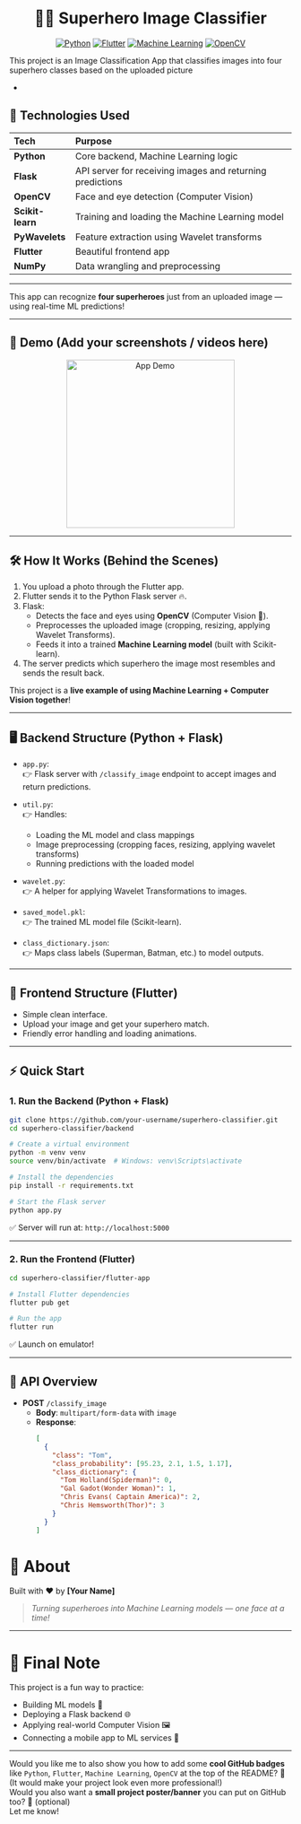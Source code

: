 <p align="center"> <h1 align="center">🦸‍♂️ Superhero Image Classifier</h1> </p> <p align="center"> <a href="#"><img src="https://img.shields.io/badge/Python-3.11-blue?logo=python" alt="Python"></a> <a href="#"><img src="https://img.shields.io/badge/Flutter-3.19-blue?logo=flutter" alt="Flutter"></a> <a href="#"><img src="https://img.shields.io/badge/Machine%20Learning-Enabled-green?logo=scikit-learn" alt="Machine Learning"></a> <a href="#"><img src="https://img.shields.io/badge/OpenCV-Computer%20Vision-red?logo=opencv" alt="OpenCV"></a> </p>


This project is an Image Classification App that classifies images into four superhero classes based on the uploaded picture

- 
## 🧠 Technologies Used

| Tech | Purpose |
| :--- | :------ |
| **Python** | Core backend, Machine Learning logic |
| **Flask** | API server for receiving images and returning predictions |
| **OpenCV** | Face and eye detection (Computer Vision) |
| **Scikit-learn** | Training and loading the Machine Learning model |
| **PyWavelets** | Feature extraction using Wavelet transforms |
| **Flutter** | Beautiful frontend app |
| **NumPy** | Data wrangling and preprocessing |

---

This app can recognize **four superheroes** just from an uploaded image — using real-time ML predictions!

---

## 🎥 Demo (Add your screenshots / videos here)

<!-- Insert Demo GIF or Screenshots -->
<p align="center">
  <img src="assets/demo_screenshot.png" width="300" alt="App Demo">
</p>

---

## 🛠️ How It Works (Behind the Scenes)

1. You upload a photo through the Flutter app.
2. Flutter sends it to the Python Flask server 🔥.
3. Flask:
   - Detects the face and eyes using **OpenCV** (Computer Vision 🤖).
   - Preprocesses the uploaded image (cropping, resizing, applying Wavelet Transforms).
   - Feeds it into a trained **Machine Learning model** (built with Scikit-learn).
4. The server predicts which superhero the image most resembles and sends the result back.


This project is a **live example of using Machine Learning + Computer Vision together**!

---


## 🖥️ Backend Structure (Python + Flask)

- `app.py`:  
  👉 Flask server with `/classify_image` endpoint to accept images and return predictions.

- `util.py`:  
  👉 Handles:
    - Loading the ML model and class mappings
    - Image preprocessing (cropping faces, resizing, applying wavelet transforms)
    - Running predictions with the loaded model

- `wavelet.py`:  
  👉 A helper for applying Wavelet Transformations to images.

- `saved_model.pkl`:  
  👉 The trained ML model file (Scikit-learn).

- `class_dictionary.json`:  
  👉 Maps class labels (Superman, Batman, etc.) to model outputs.

---

## 📲 Frontend Structure (Flutter)

- Simple clean interface.
- Upload your image and get your superhero match.
- Friendly error handling and loading animations.

---

## ⚡ Quick Start

### 1. Run the Backend (Python + Flask)

```bash
git clone https://github.com/your-username/superhero-classifier.git
cd superhero-classifier/backend

# Create a virtual environment
python -m venv venv
source venv/bin/activate  # Windows: venv\Scripts\activate

# Install the dependencies
pip install -r requirements.txt

# Start the Flask server
python app.py
```
✅ Server will run at: `http://localhost:5000`

---

### 2. Run the Frontend (Flutter)

```bash
cd superhero-classifier/flutter-app

# Install Flutter dependencies
flutter pub get

# Run the app
flutter run
```
✅ Launch on emulator!

---

## 📡 API Overview

- **POST** `/classify_image`
  - **Body**: `multipart/form-data` with `image`
  - **Response**:
    ```json
    [
      {
        "class": "Tom",
        "class_probability": [95.23, 2.1, 1.5, 1.17],
        "class_dictionary": {
          "Tom Holland(Spiderman)": 0,
          "Gal Gadot(Wonder Woman)": 1,
          "Chris Evans( Captain America)": 2,
          "Chris Hemsworth(Thor)": 3
        }
      }
    ]
    ```

# 🎯 About

Built with ❤️ by **[Your Name]**  
> _Turning superheroes into Machine Learning models — one face at a time!_  

---

# 🎉 Final Note

This project is a fun way to practice:
- Building ML models 🧠
- Deploying a Flask backend 🌐
- Applying real-world Computer Vision 🖼️
- Connecting a mobile app to ML services 📱



---

Would you like me to also show you how to add some **cool GitHub badges** like `Python`, `Flutter`, `Machine Learning`, `OpenCV` at the top of the README? 🚀 (It would make your project look even more professional!)  
Would you also want a **small project poster/banner** you can put on GitHub too? 🎨 (optional)  
Let me know!
